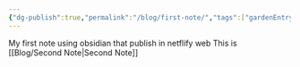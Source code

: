 ```yaml
---
{"dg-publish":true,"permalink":"/blog/first-note/","tags":["gardenEntry"]}
---
```


My first note using obsidian that publish in netflify web
This is [[Blog/Second Note\|Second Note]]